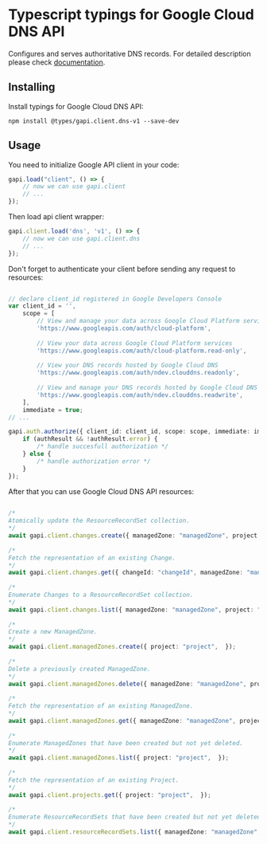 # Typescript typings for Google Cloud DNS API
Configures and serves authoritative DNS records.
For detailed description please check [documentation](https://developers.google.com/cloud-dns).

## Installing

Install typings for Google Cloud DNS API:
```
npm install @types/gapi.client.dns-v1 --save-dev
```

## Usage

You need to initialize Google API client in your code:
```typescript
gapi.load("client", () => { 
    // now we can use gapi.client
    // ... 
});
```

Then load api client wrapper:
```typescript
gapi.client.load('dns', 'v1', () => {
    // now we can use gapi.client.dns
    // ... 
});
```

Don't forget to authenticate your client before sending any request to resources:
```typescript

// declare client_id registered in Google Developers Console
var client_id = '',
    scope = [     
        // View and manage your data across Google Cloud Platform services
        'https://www.googleapis.com/auth/cloud-platform',
    
        // View your data across Google Cloud Platform services
        'https://www.googleapis.com/auth/cloud-platform.read-only',
    
        // View your DNS records hosted by Google Cloud DNS
        'https://www.googleapis.com/auth/ndev.clouddns.readonly',
    
        // View and manage your DNS records hosted by Google Cloud DNS
        'https://www.googleapis.com/auth/ndev.clouddns.readwrite',
    ],
    immediate = true;
// ...

gapi.auth.authorize({ client_id: client_id, scope: scope, immediate: immediate }, authResult => {
    if (authResult && !authResult.error) {
        /* handle succesfull authorization */
    } else {
        /* handle authorization error */
    }
});            
```

After that you can use Google Cloud DNS API resources:

```typescript 
    
/* 
Atomically update the ResourceRecordSet collection.  
*/
await gapi.client.changes.create({ managedZone: "managedZone", project: "project",  }); 
    
/* 
Fetch the representation of an existing Change.  
*/
await gapi.client.changes.get({ changeId: "changeId", managedZone: "managedZone", project: "project",  }); 
    
/* 
Enumerate Changes to a ResourceRecordSet collection.  
*/
await gapi.client.changes.list({ managedZone: "managedZone", project: "project",  }); 
    
/* 
Create a new ManagedZone.  
*/
await gapi.client.managedZones.create({ project: "project",  }); 
    
/* 
Delete a previously created ManagedZone.  
*/
await gapi.client.managedZones.delete({ managedZone: "managedZone", project: "project",  }); 
    
/* 
Fetch the representation of an existing ManagedZone.  
*/
await gapi.client.managedZones.get({ managedZone: "managedZone", project: "project",  }); 
    
/* 
Enumerate ManagedZones that have been created but not yet deleted.  
*/
await gapi.client.managedZones.list({ project: "project",  }); 
    
/* 
Fetch the representation of an existing Project.  
*/
await gapi.client.projects.get({ project: "project",  }); 
    
/* 
Enumerate ResourceRecordSets that have been created but not yet deleted.  
*/
await gapi.client.resourceRecordSets.list({ managedZone: "managedZone", project: "project",  });
```